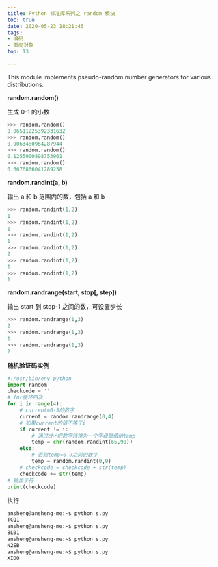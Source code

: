 ```yaml
---
title: Python 标准库系列之 random 模块
toc: true
date: 2020-05-23 18:21:46
tags:
- 编码
- 面向对象
top: 13

---
```


This module implements pseudo-random number generators for various distributions.

**random.random()**

生成 0-1 的小数

```python
>>> random.random()
0.06511225392331632
>>> random.random()
0.9063480964287944
>>> random.random()
0.1255900898753961
>>> random.random()
0.6676866041289258
```

**random.randint(a, b)**

输出 a 和 b 范围内的数，包括 a 和 b

```python
>>> random.randint(1,2)
1
>>> random.randint(1,2)
1
>>> random.randint(1,2)
1
>>> random.randint(1,2)
2
>>> random.randint(1,2)
1
>>> random.randint(1,2)
1
```

**random.randrange(start, stop[, step])**

输出 start 到 stop-1 之间的数，可设置步长

```python
>>> random.randrange(1,3)
2
>>> random.randrange(1,3)
1
>>> random.randrange(1,3)
2
```

**随机验证码实例**

```python
#!/usr/bin/env python
import random
checkcode = ''
# for循环四次
for i in range(4):
    # current=0-3的数字
    current = random.randrange(0,4)
    # 如果current的值不等于i
    if current != i:
    	# 通过chr把数字转换为一个字母赋值给temp
        temp = chr(random.randint(65,90))
    else:
    	# 否则temp=0-9之间的数字
        temp = random.randint(0,9)
    # checkcode = checkcode + str(temp)
    checkcode += str(temp)
# 输出字符
print(checkcode)
```

执行

```bash
ansheng@ansheng-me:~$ python s.py
TCQ1
ansheng@ansheng-me:~$ python s.py
8L01
ansheng@ansheng-me:~$ python s.py
N2EB
ansheng@ansheng-me:~$ python s.py
XIDO
```